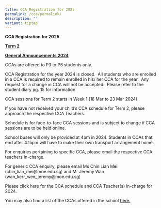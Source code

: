 ```yaml
---
title: CCA Registration for 2025
permalink: /cca/permalink/
description: ""
variant: tiptap
---
```

<p><strong>CCA Registration for 2025</strong>
</p>
<p><strong><u>Term 2</u></strong>
</p>
<p><strong><u>General Announcements 2024</u></strong>
</p>
<p>CCAs are offered to P3 to P6 students only.</p>
<p>CCA Registration for the year 2024 is closed.&nbsp; All students who are
enrolled in a CCA is required to remain enrolled in his/ her CCA for the
year.&nbsp; Any request for a change in CCA will not be accepted.&nbsp;
Please refer to the student diary pg. 15 for information.</p>
<p>CCA sessions for Term 2 starts in Week 1 (18 Mar to 23 Mar 2024).</p>
<p>If you have not received your child’s CCA schedule for Term 2, please
approach the respective CCA Teachers.</p>
<p>Schedule is for face-to-face CCA sessions and is subject to change if
CCA sessions are to be held online.</p>
<p>School buses will only be provided at 4pm in 2024. Students in CCAs that
end after 4.15pm will have to make their own transport arrangement home.</p>
<p>For enquiries pertaining to specific CCA, please email the respective
CCA teachers in-charge.</p>
<p>For generic CCA enquiry, please email Ms Chin Lian Mei (chin_lian_mei@moe.edu.sg)
and Mr Jeremy Wan (wan_kerr_wen_jeremy@moe.edu.sg)</p>
<p>Please click here for the CCA schedule and CCA Teacher(s) in-charge for
2024.</p>
<p>You may also find a list of the CCAs offered in the school <a href="/files/CCA_schedule_2024_19_Mar_24.pdf" rel="noopener noreferrer nofollow" target="_blank">here.</a>
</p>